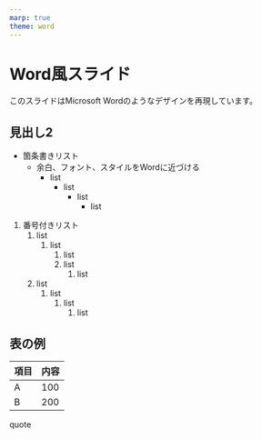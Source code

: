 ```yaml
---
marp: true
theme: word
---
```


# Word風スライド

このスライドはMicrosoft Wordのようなデザインを再現しています。

## 見出し2

- 箇条書きリスト
  - 余白、フォント、スタイルをWordに近づける
    - list
      - list
        - list
          - list

1. 番号付きリスト
   1. list
      1. list
         1. list
         2. list
            1. list
   2. list
      1. list
         1. list
            1. list

## 表の例

| 項目  | 内容 |
|-------|------|
| A     | 100  |
| B     | 200  |

<p class="quote">quote</p>

